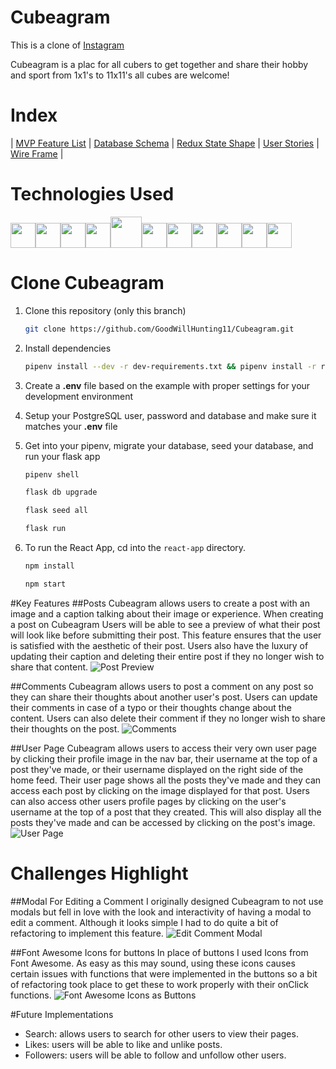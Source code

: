 # Cubeagram
This is a clone of [Instagram](https://www.instagram.com/)

Cubeagram is a plac for all cubers to get together and share their hobby and sport from 1x1's to 11x11's all cubes are welcome!

# Index
|
[MVP Feature List](https://github.com/GoodWillHunting11/Cubeagram/wiki/MVP-Feature-List) |
[Database Schema](https://github.com/GoodWillHunting11/Cubeagram/wiki/Database-Schema) |
[Redux State Shape](https://github.com/GoodWillHunting11/Cubeagram/wiki/Redux-State-Shape) |
[User Stories](https://github.com/GoodWillHunting11/Cubeagram/wiki/User-Stories) |
[Wire Frame](https://github.com/GoodWillHunting11/Cubeagram/wiki/Wire-Frame) |

# Technologies Used
<img  src="https://cdn.jsdelivr.net/gh/devicons/devicon/icons/javascript/javascript-original.svg"  height=40/><img src="https://cdn.jsdelivr.net/gh/devicons/devicon/icons/react/react-original.svg" height=40/><img 
src="https://cdn.jsdelivr.net/gh/devicons/devicon/icons/redux/redux-original.svg" height=40/><img 
src="https://cdn.jsdelivr.net/gh/devicons/devicon/icons/flask/flask-original.svg" height=40/><img
src="https://cdn.jsdelivr.net/gh/devicons/devicon/icons/python/python-original.svg" height=50/><img src="https://cdn.jsdelivr.net/gh/devicons/devicon/icons/postgresql/postgresql-original.svg"  height=40/><img src="https://cdn.jsdelivr.net/gh/devicons/devicon/icons/sqlalchemy/sqlalchemy-original.svg"  height=40/><img  
src="https://cdn.jsdelivr.net/gh/devicons/devicon/icons/css3/css3-original.svg"  height=40/><img  
src="https://cdn.jsdelivr.net/gh/devicons/devicon/icons/html5/html5-original.svg"  height=40/><img  
src="https://cdn.jsdelivr.net/gh/devicons/devicon/icons/git/git-original.svg"  height=40/><img  
src="https://cdn.jsdelivr.net/gh/devicons/devicon/icons/vscode/vscode-original.svg"  height=40/>

# Clone Cubeagram

1. Clone this repository (only this branch)
    
    ```bash
    git clone https://github.com/GoodWillHunting11/Cubeagram.git
    ```
2. Install dependencies

    ```bash
    pipenv install --dev -r dev-requirements.txt && pipenv install -r requirements.txt
    ```
3. Create a **.env** file based on the example with proper settings for your
   development environment
   
4. Setup your PostgreSQL user, password and database and make sure it matches your **.env** file

5. Get into your pipenv, migrate your database, seed your database, and run your flask app

   ```bash
   pipenv shell
   ```

   ```bash
   flask db upgrade
   ```

   ```bash
   flask seed all
   ```

   ```bash
   flask run
   ```
   
6. To run the React App, cd into the `react-app` directory.

     ```bash
   npm install
   ```

   ```bash
   npm start
   ```
#Key Features
##Posts
Cubeagram allows users to create a post with an image and a caption talking about their image or experience. When creating a post on Cubeagram Users will
be able to see a preview of what their post will look like before submitting their post. This feature ensures that the user is satisfied with the aesthetic of their post.
Users also have the luxury of updating their caption and deleting their entire post if they no longer wish to share that content.
![Post Preview](https://user-images.githubusercontent.com/30273596/155431740-e77db608-b4f7-4b20-997d-d87b8217e266.PNG)

##Comments
Cubeagram allows users to post a comment on any post so they can share their thoughts about another user's post. Users can update their comments in case of a typo or their
thoughts change about the content. Users can also delete their comment if they no longer wish to share their thoughts on the post.
![Comments](https://user-images.githubusercontent.com/30273596/155431935-7301209f-e6ed-4696-9bcc-a0fcd0141483.PNG)

##User Page
Cubeagram allows users to access their very own user page by clicking their profile image in the nav bar, their username at the top of a post they've made, or their username
displayed on the right side of the home feed. Their user page shows all the posts they've made and they can access each post by clicking on the image displayed for that post.
Users can also access other users profile pages by clicking on the user's username at the top of a post that they created. This will also display all the posts they've made and
can be accessed by clicking on the post's image.
![User Page](https://user-images.githubusercontent.com/30273596/155432365-5d157aad-4512-4b4e-9ee7-713255508cf7.PNG)

# Challenges Highlight
##Modal For Editing a Comment
I originally designed Cubeagram to not use modals but fell in love with the look and interactivity of having a modal to edit a comment. Although it looks simple I had to do
quite a bit of refactoring to implement this feature.
![Edit Comment Modal](https://user-images.githubusercontent.com/30273596/155432984-712dc719-6dfd-47c1-b757-459a6c906ed2.PNG)

##Font Awesome Icons for buttons
In place of buttons I used Icons from Font Awesome. As easy as this may sound, using these icons causes certain issues with functions that were implemented in the buttons so a
bit of refactoring took place to get these to work properly with their onClick functions.
![Font Awesome Icons as Buttons](https://user-images.githubusercontent.com/30273596/155433365-85ccdf44-9d31-47ae-bba9-d6710ce14888.PNG)

#Future Implementations
* Search: allows users to search for other users to view their pages.
* Likes: users will be able to like and unlike posts.
* Followers: users will be able to follow and unfollow other users.
